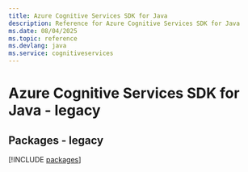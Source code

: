```yaml
---
title: Azure Cognitive Services SDK for Java
description: Reference for Azure Cognitive Services SDK for Java
ms.date: 08/04/2025
ms.topic: reference
ms.devlang: java
ms.service: cognitiveservices
---
```

# Azure Cognitive Services SDK for Java - legacy
## Packages - legacy
[!INCLUDE [packages](cognitive-services-index.md)]